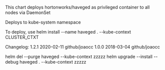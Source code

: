 This chart deploys hortonworks/haveged as privileged container to all nodes via DaemonSet

Deploys to kube-system namespace

To deploy, use
	helm install --name haveged . --kube-context CLUSTER_CTXT

Changelog:
	1.2.1	2020-02-11	github/joaocc
	1.0.0	2018-03-04	github/joaocc

helm del --purge haveged --kube-context zzzzz
helm upgrade --install --debug haveged . --kube-context zzzzz
